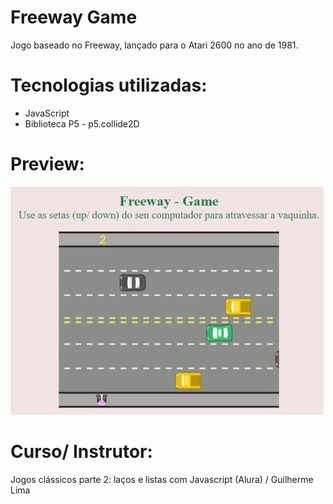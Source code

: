   # Freeway Game
  Jogo baseado no Freeway, lançado para o Atari 2600 no ano de 1981.
  
  # Tecnologias utilizadas:
  * JavaScript
  * Biblioteca P5 - p5.collide2D
  
  # Preview:
  ![Freeway Game](https://github.com/lucianakyoko/Freeway-game/blob/main/.github/freeway.JPG)

  # Curso/ Instrutor:
  Jogos clássicos parte 2: laços e listas com Javascript (Alura) / Guilherme Lima
  
